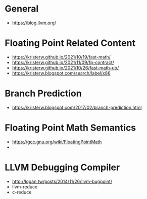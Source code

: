 # General
* https://blog.llvm.org/

# Floating Point Related Content
* https://kristerw.github.io/2021/10/19/fast-math/
* https://kristerw.github.io/2021/11/09/fp-contract/
* https://kristerw.github.io/2021/10/26/fast-math-ub/
* https://kristerw.blogspot.com/search/label/x86

# Branch Prediction
* https://kristerw.blogspot.com/2017/02/branch-prediction.html

# Floating Point Math Semantics
* https://gcc.gnu.org/wiki/FloatingPointMath
* 
# LLVM Debugging Compiler
* http://logan.tw/posts/2014/11/26/llvm-bugpoint/
* llvm-reduce
* c-reduce
  
